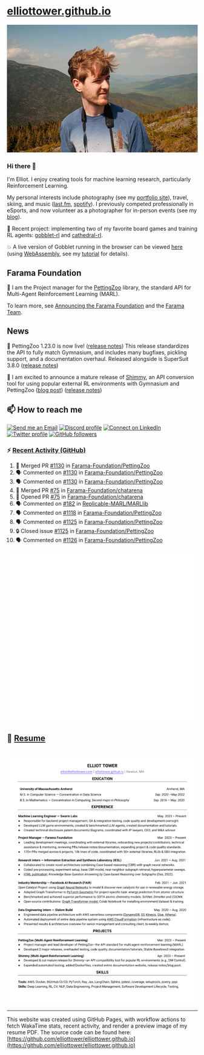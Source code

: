 # [elliottower.github.io](https://github.com/elliottower/elliottower.github.io)

[![A wild Elliot on Mt Washington](https://raw.githubusercontent.com/elliottower/elliottower.github.io/main/src/jpg/DSCF7539-600px.jpg?raw=true)](https://raw.githubusercontent.com/elliottower/elliottower.github.io/main/src/jpg/DSCF7539.jpg?raw=true)

### Hi there 👋

I'm Elliot. I enjoy creating tools for machine learning research, particularly Reinforcement Learning.

My personal interests include photography (see my [portfolio site](https://www.elliottower.com/)), travel, skiing, and music ([last.fm](https://www.last.fm/user/ajsdlfkwer), [spotify](https://open.spotify.com/user/12132818380)). I previously competed professionally in eSports, and now volunteer as a photographer for in-person events (see my [blog](https://www.elliottower.com/stories/?category=events)).

🤖 Recent project: implementing two of my favorite board games and training RL agents: [gobblet-rl](https://github.com/elliottower/gobblet-rl) and [cathedral-rl](https://github.com/elliottower/cathedral-rl). 

💥 A live version of Gobblet running in the browser can be viewed [here](https://elliottower.github.io/gobblet-rl/) (using [WebAssembly](https://webassembly.org/), see my [tutorial](https://github.com/elliottower/gobblet-rl/blob/main/tutorials/WebAssembly/web_assembly.md) for details).

## Farama Foundation

🚀 I am the Project manager for the [PettingZoo](https://github.com/Farama-Foundation/PettingZoo) library, the standard API for Multi-Agent Reinforcement Learning (MARL). 

To learn more, see [Announcing the Farama Foundation](https://farama.org/Announcing-The-Farama-Foundation) and the [Farama Team](https://farama.org/team).

## News

🎉 PettingZoo 1.23.0 is now live! ([release notes](https://github.com/Farama-Foundation/PettingZoo/releases/tag/1.23.0)) This release standardizes the API to fully match Gymnasium, and includes many bugfixes, pickling support, and a documentation overhaul. Released alongside is SuperSuit 3.8.0 ([release notes](https://github.com/Farama-Foundation/SuperSuit/releases/tag/3.8.0)) 

<!-- ![GitHub Release Date](https://img.shields.io/github/release-date/Farama-Foundation/PettingZoo) -->

🎉 I am excited to announce a mature release of [Shimmy](https://github.com/Farama-Foundation/Shimmy), an API conversion tool for using popular external RL environments with Gymnasium and PettingZoo ([blog post](https://farama.org/Announcing-Shimmy)) ([release notes](https://github.com/Farama-Foundation/Shimmy/releases/tag/v1.0.0)) 

## 📫 How to reach me

 [![Send me an Email](https://img.shields.io/badge/email-elliot%40elliottower.com-blue)](mailto:elliot@elliottower.com)
 [![Discord profile](https://img.shields.io/badge/Discord-7289DA?style=flat&logo=discord&logoColor=white)](https://discord.com/users/83091537923145728)
 [![Connect on LinkedIn](https://img.shields.io/badge/--linkedin?label=LinkedIn&logo=LinkedIn&style=social)](https://www.linkedin.com/in/elliot-tower)
 [![Twitter profile](https://img.shields.io/twitter/follow/elliottower?style=social)](https://twitter.com/ElliotTower/)
 [![GitHub followers](https://img.shields.io/github/followers/elliottower?style=social)](https://github.com/elliottower/)

### ⚡ [Recent Activity (GitHub)](https://github.com/elliottower)

<!--START_SECTION:activity-->
1. 🎉 Merged PR [#1130](https://github.com/Farama-Foundation/PettingZoo/pull/1130) in [Farama-Foundation/PettingZoo](https://github.com/Farama-Foundation/PettingZoo)
2. 🗣 Commented on [#1130](https://github.com/Farama-Foundation/PettingZoo/pull/1130#issuecomment-1804039375) in [Farama-Foundation/PettingZoo](https://github.com/Farama-Foundation/PettingZoo)
3. 🗣 Commented on [#1130](https://github.com/Farama-Foundation/PettingZoo/pull/1130#issuecomment-1804036144) in [Farama-Foundation/PettingZoo](https://github.com/Farama-Foundation/PettingZoo)
4. 🎉 Merged PR [#75](https://github.com/Farama-Foundation/chatarena/pull/75) in [Farama-Foundation/chatarena](https://github.com/Farama-Foundation/chatarena)
5. 💪 Opened PR [#75](https://github.com/Farama-Foundation/chatarena/pull/75) in [Farama-Foundation/chatarena](https://github.com/Farama-Foundation/chatarena)
6. 🗣 Commented on [#182](https://github.com/Replicable-MARL/MARLlib/issues/182#issuecomment-1802429129) in [Replicable-MARL/MARLlib](https://github.com/Replicable-MARL/MARLlib)
7. 🗣 Commented on [#1118](https://github.com/Farama-Foundation/PettingZoo/pull/1118#issuecomment-1800304471) in [Farama-Foundation/PettingZoo](https://github.com/Farama-Foundation/PettingZoo)
8. 🗣 Commented on [#1125](https://github.com/Farama-Foundation/PettingZoo/issues/1125#issuecomment-1800297072) in [Farama-Foundation/PettingZoo](https://github.com/Farama-Foundation/PettingZoo)
9. 🔒 Closed issue [#1125](https://github.com/Farama-Foundation/PettingZoo/issues/1125) in [Farama-Foundation/PettingZoo](https://github.com/Farama-Foundation/PettingZoo)
10. 🗣 Commented on [#1126](https://github.com/Farama-Foundation/PettingZoo/issues/1126#issuecomment-1800294497) in [Farama-Foundation/PettingZoo](https://github.com/Farama-Foundation/PettingZoo)
<!--END_SECTION:activity-->


<picture>
  <a href="https://metrics.lecoq.io/insights?user=elliottower">
   <img src="/github-metrics.svg" alt="Metrics">
  </a>
</picture>

## 📄 [Resume](https://elliottower.github.io/src/pdf/resume.pdf)

<!-- PDF-TO-MARKDOWN:START -->
![Page 1](src/png/page1.png "Page 1")
---
<!-- PDF-TO-MARKDOWN:END -->

----

This website was created using GitHub Pages, with workflow actions to fetch WakaTime stats, recent activity, and render a preview image of my resume PDF. The source code can be found here: [https://github.com/elliottower/elliottower.github.io](https://github.com/elliottower/elliottower.github.io)
